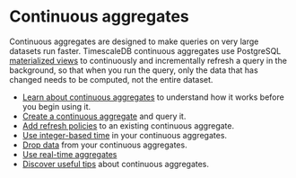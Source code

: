 # Continuous aggregates
Continuous aggregates are designed to make queries on very large datasets run
faster. TimescaleDB continuous aggregates use
PostgreSQL [materialized views][postgres-materialized-views] to continuously and
incrementally refresh a query in the background, so that when you run the query,
only the data that has changed needs to be computed, not the entire dataset.

*   [Learn about continuous aggregates][about-caggs] to understand how it works
    before you begin using it.
*   [Create a continuous aggregate][cagg-create] and query it.
*   [Add refresh policies][cagg-autorefresh] to an existing continuous aggregate.
*   [Use integer-based time][cagg-integer-time] in your continuous aggregates.
*   [Drop data][cagg-drop] from your continuous aggregates.
*   [Use real-time aggregates][cagg-realtime]
*   [Discover useful tips][cagg-best-practice] about continuous aggregates.


[postgres-materialized-views]: https://www.postgresql.org/docs/current/rules-materializedviews.html
[about-caggs]: /how-to-guides/continuous-aggregates/about-continuous-aggregates
[cagg-create]: /how-to-guides/continuous-aggregates/create-a-continuous-aggregate
[cagg-autorefresh]: /how-to-guides/continuous-aggregates/adding-automatic-refresh-policies
[cagg-integer-time]: /how-to-guides/continuous-aggregates/integer-based-time
[cagg-drop]: /how-to-guides/continuous-aggregates/drop-data
[cagg-realtime]: /how-to-guides/real-time-aggregates
[cagg-best-practice]: /how-to-guides/continuous-aggregates/best-practices
